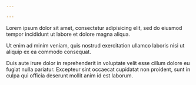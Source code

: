 ```yaml
---

---
```


Lorem ipsum dolor sit amet, consectetur adipisicing elit, sed do eiusmod tempor 
incididunt ut labore et dolore magna aliqua.

Ut enim ad minim veniam, quis nostrud exercitation ullamco laboris nisi ut 
aliquip ex ea commodo consequat.

<!-- excerpt -->

Duis aute irure dolor in reprehenderit in voluptate velit esse cillum dolore eu 
fugiat nulla pariatur. Excepteur sint occaecat cupidatat non proident, sunt in 
culpa qui officia deserunt mollit anim id est laborum.
